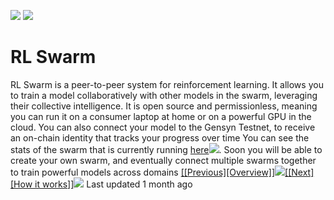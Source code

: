 ![](./gensyn-md/assets/3f6ab290eff7fe3308885772272a01e8b2d77caa.svg)
![](./gensyn-md/assets/b5e87b4b368ea901a133c101d643e7ced54b8865.svg)
# RL Swarm
RL Swarm is a peer-to-peer system for reinforcement learning. It allows you to train a model collaboratively with other models in the swarm, leveraging their collective intelligence. It is open source and permissionless, meaning you can run it on a consumer laptop at home or on a powerful GPU in the cloud. You can also connect your model to the Gensyn Testnet, to receive an on-chain identity that tracks your progress over time
You can see the stats of the swarm that is currently running [here![](./gensyn-md/assets/5f3b0eaf470bccede74bcc771dbb7a7296dec3f4.svg)](https://dashboard.gensyn.ai/). Soon you will be able to create your own swarm, and eventually connect multiple swarms together to train powerful models across domains
[[[Previous][Overview]]![](./gensyn-md/assets/851b86c6a3b229c0595e8112f7bc4807bbba8c87.svg)](https://docs.gensyn.ai/testnet)[[[Next][How it works]]![](./gensyn-md/assets/515c3752631dc7fe131c51c756c139524f320c53.svg)](https://docs.gensyn.ai/testnet/rl-swarm/how-it-works)
Last updated 1 month ago
